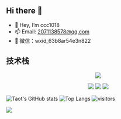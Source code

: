 ## Hi there 👋
- 👋 Hey, I’m ccc1018
- 📫 Email: 2071138578@qq.com
- 💬 微信：wxid_63b8ar54e3n822



<h2>技术栈</h2>
<p align="center">
  <a href="https://skillicons.dev">
    <img src="https://skillicons.dev/icons?i=vue,react,js,ts,webpack,nodejs,nestjs,md,docker,redis,mysql" />
  </a>
</p>
<p align="center">
<img src="https://img.shields.io/badge/-HTML5-E34F26?style=flat-square&logo=html5&logoColor=white" /> 
<img src="https://img.shields.io/badge/-CSS3-1572B6?style=flat-square&logo=css3" /> 
<img src="https://img.shields.io/badge/-JavaScript-oringe?style=flat-square&logo=javascript" />
</p>


![Taot's GitHub stats](https://github-readme-stats.vercel.app/api?username=ccc1018)
![Top Langs](https://github-readme-stats.vercel.app/api/top-langs/?username=ccc1018&size_weight=0.5&count_weight=0.5&langs_count=8)
![visitors](https://visitor-badge.glitch.me/badge?page_id=ccc1018&left_color=green&right_color=red)

![](https://stats.justsong.cn/api/csdn?username=ccc1018&cn=true)

